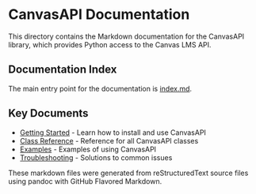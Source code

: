 # CanvasAPI Documentation

This directory contains the Markdown documentation for the CanvasAPI library, which provides Python access to the Canvas LMS API.

## Documentation Index

The main entry point for the documentation is [index.md](index.md).

## Key Documents

- [Getting Started](./reference/getting-started.md) - Learn how to install and use CanvasAPI
- [Class Reference](./reference/class-reference.md) - Reference for all CanvasAPI classes
- [Examples](./reference/examples.md) - Examples of using CanvasAPI
- [Troubleshooting](./reference/troubleshooting.md) - Solutions to common issues

These markdown files were generated from reStructuredText source files using pandoc with GitHub Flavored Markdown.
